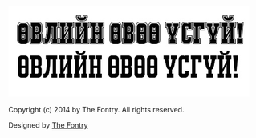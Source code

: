 ![Sample screenshot](preview.jpg)

Copyright (c) 2014 by The Fontry. All rights reserved.

Designed by [The Fontry](http://www.fonts2u.com/jackport-college-ncv.font)
